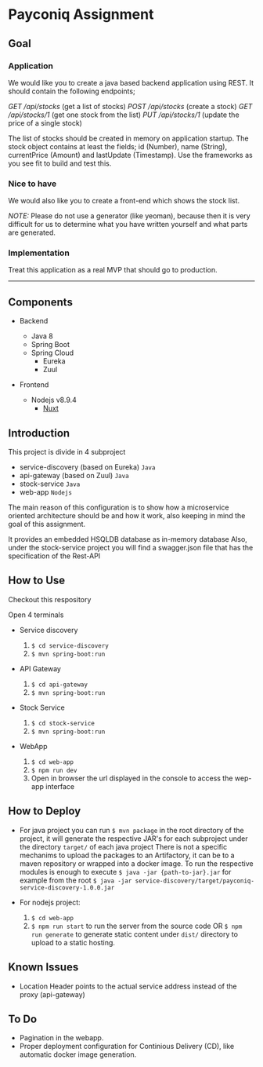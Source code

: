# Payconiq Assignment


## Goal 


### Application
We would like you to create a java based backend application using REST.
It should contain the following endpoints;

*GET /api/stocks*​ (get a list of stocks)
*POST /api/stocks*​ (create a stock)
*GET /api/stocks/1​* (get one stock from the list)
*PUT /api/stocks/1*​ (update the price of a single stock)

The list of stocks should be created in memory on application startup.
The stock object contains at least the fields; id (Number), name (String), currentPrice (Amount) and lastUpdate (Timestamp).
Use the frameworks as you see fit to build and test this.

### Nice to have
We would also like you to create a front-end which shows the stock list.

*NOTE:*​ Please do not use a generator (like yeoman), because then it is very difficult for us to determine what you have written yourself and what parts are generated.

### Implementation
Treat this application as a real MVP that should go to production.

------

## Components

- Backend
	- Java 8
	- Spring Boot
	- Spring Cloud
	  - Eureka
	  - Zuul
	
- Frontend
  - Nodejs v8.9.4
	- [Nuxt](https://nuxtjs.org/)

## Introduction

This project is divide in 4 subproject
  - service-discovery (based on Eureka) `Java`
  - api-gateway (based on Zuul) `Java`
  - stock-service `Java`
  - web-app `Nodejs`
  
The main reason of this configuration is to show how a microservice oriented architecture should be and how it work, also keeping in mind the goal of this assignment.

It provides an embedded HSQLDB database as in-memory database
Also, under the stock-service project you will find a swagger.json file that has the specification of the Rest-API

## How to Use

Checkout this respository

Open 4 terminals

- Service discovery
  1. `$ cd service-discovery`
  2. `$ mvn spring-boot:run`

- API Gateway
  1. `$ cd api-gateway`
  2. `$ mvn spring-boot:run`

- Stock Service
  1. `$ cd stock-service`
  2. `$ mvn spring-boot:run`

- WebApp
  1. `$ cd web-app`
  2. `$ npm run dev`
  3. Open in browser the url displayed in the console to access the wep-app interface


## How to Deploy

- For java project you can run `$ mvn package` in the root directory of the project, it will generate the respective JAR's for each subproject under the directory `target/` of each java project
  There is not a specific mechanims to upload the packages to an Artifactory, it can be to a maven repository or wrapped into a docker image.
  To run the respective modules is enough to execute `$ java -jar {path-to-jar}.jar` for example from the root `$ java -jar service-discovery/target/payconiq-service-discovery-1.0.0.jar`

- For nodejs project:
  1. `$ cd web-app`
  2. `$ npm run start` to run the server from the source code
    OR
     `$ npm run generate` to generate static content under `dist/` directory to upload to a static hosting.
 
## Known Issues

- Location Header points to the actual service address instead of the proxy (api-gateway)


## To Do

- Pagination in the webapp. 
- Proper deployment configuration for Continious Delivery (CD), like automatic docker image generation.


